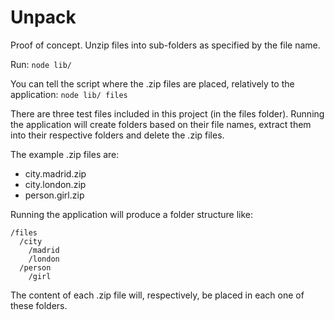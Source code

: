 # Unpack
Proof of concept. Unzip files into sub-folders as specified by the file name.

Run: `node lib/`

You can tell the script where the .zip files are placed, relatively to the application:
`node lib/ files`

There are three test files included in this project (in the files folder). Running the application will create folders based on their file names, extract them into their respective folders and delete the .zip files.

The example .zip files are:

* city.madrid.zip
* city.london.zip
* person.girl.zip

Running the application will produce a folder structure like:

```
/files
  /city
    /madrid
    /london
  /person
    /girl
```

The content of each .zip file will, respectively, be placed in each one of these folders.

